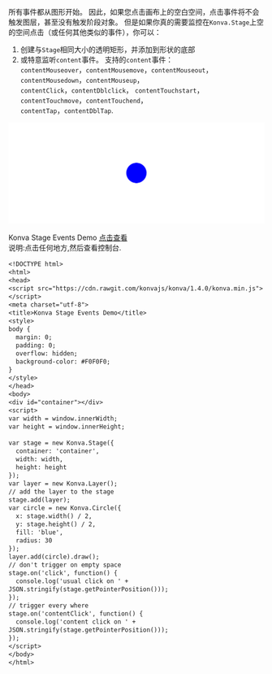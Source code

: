 所有事件都从图形开始。 因此，如果您点击画布上的空白空间，点击事件将不会触发图层，甚至没有触发阶段对象。 但是如果你真的需要监控在`Konva.Stage`上空的空间点击（或任何其他类似的事件），你可以： 

1. 创建与`Stage`相同大小的透明矩形，并添加到形状的底部  
2. 或特意监听`content`事件。
  支持的`content`事件：  
`contentMouseover`，`contentMousemove`，`contentMouseout`，   `contentMousedown`，`contentMouseup`，      
`contentClick`，`contentDblclick`，  `contentTouchstart`，`contentTouchmove`，`contentTouchend`，  
`contentTap`，`contentDblTap`.  

![](images/stage-events.png) 


Konva Stage Events Demo  [点击查看](https://konvajs.github.io/downloads/code/events/Stage_Events.html)  
说明:点击任何地方,然后查看控制台. 


    <!DOCTYPE html>
    <html>
    <head>
    <script src="https://cdn.rawgit.com/konvajs/konva/1.4.0/konva.min.js"></script>
    <meta charset="utf-8">
    <title>Konva Stage Events Demo</title>
    <style>
    body {
      margin: 0;
      padding: 0;
      overflow: hidden;
      background-color: #F0F0F0;
    }
    </style>
    </head>
    <body>
    <div id="container"></div>
    <script>
    var width = window.innerWidth;
    var height = window.innerHeight;
    
    var stage = new Konva.Stage({
      container: 'container',
      width: width,
      height: height
    });
    var layer = new Konva.Layer();
    // add the layer to the stage
    stage.add(layer);
    var circle = new Konva.Circle({
      x: stage.width() / 2,
      y: stage.height() / 2,
      fill: 'blue',
      radius: 30
    });
    layer.add(circle).draw();
    // don't trigger on empty space
    stage.on('click', function() {
      console.log('usual click on ' + JSON.stringify(stage.getPointerPosition()));
    });
    // trigger every where
    stage.on('contentClick', function() {
      console.log('content click on ' + JSON.stringify(stage.getPointerPosition()));
    });
    </script>
    </body>
    </html>